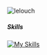 ![lelouch](https://images.steamusercontent.com/ugc/936057354832552163/968D22355DA2DF4A5F358EAFE92A833E5F431F9E/?imw=5000&imh=5000&ima=fit&impolicy=Letterbox&imcolor=%23000000&letterbox=false)
<!--
**TifanoOgotan/TifanoOgotan** is a ✨ _special_ ✨ repository because its `README.md` (this file) appears on your GitHub profile.

Here are some ideas to get you started:

- 🔭 I’m currently working on ...
- 🌱 I’m currently learning ...
- 👯 I’m looking to collaborate on ...
- 🤔 I’m looking for help with ...
- 💬 Ask me about ...
- 📫 How to reach me: ...
- 😄 Pronouns: ...
- ⚡ Fun fact: ...
-->

##### Skills
[![My Skills](https://skillicons.dev/icons?i=html,css,js,python,flask)](https://skillicons.dev)